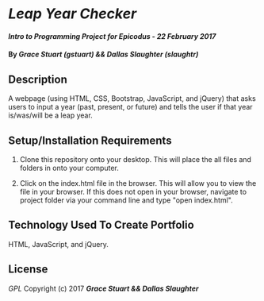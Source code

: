 # _Leap Year Checker_

#### _Intro to Programming Project for Epicodus - 22 February 2017_

#### By _**Grace Stuart (gstuart) && Dallas Slaughter (slaughtr)**_

## Description
A webpage (using HTML, CSS, Bootstrap, JavaScript, and jQuery) that asks users to input a year (past, present, or future) and tells the user if that year is/was/will be a leap year.

## Setup/Installation Requirements
1. Clone this repository onto your desktop. This will place the all files and folders in onto your computer.

2. Click on the index.html file in the browser. This will allow you to view the file in your browser. If this does not open in your browser, navigate to project folder via your command line and type "open index.html".

## Technology Used To Create Portfolio
HTML, JavaScript, and jQuery.

## License
*GPL*
Copyright (c) 2017 **_Grace Stuart && Dallas Slaughter_**
